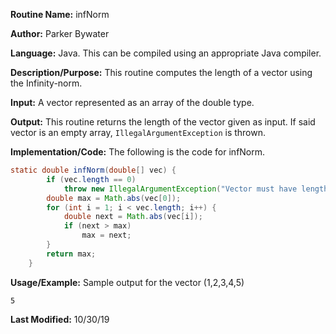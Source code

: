 **Routine Name:** infNorm 

**Author:** Parker Bywater

**Language:** Java. This can be compiled using an appropriate Java compiler. 

**Description/Purpose:** This routine computes the length of a vector using the Infinity-norm.  

**Input:** A vector represented as an array of the double type.  
 
**Output:** This routine returns the length of the vector given as input. If said vector is an empty array, 
`IllegalArgumentException` is thrown.  

**Implementation/Code:** The following is the code for infNorm. 
   
```java 
static double infNorm(double[] vec) {
        if (vec.length == 0)
            throw new IllegalArgumentException("Vector must have length > 0");
        double max = Math.abs(vec[0]);
        for (int i = 1; i < vec.length; i++) {
            double next = Math.abs(vec[i]);
            if (next > max)
                max = next;
        }
        return max;
    }
```

**Usage/Example:** Sample output for the vector (1,2,3,4,5) 

    5

**Last Modified:** 10/30/19 
